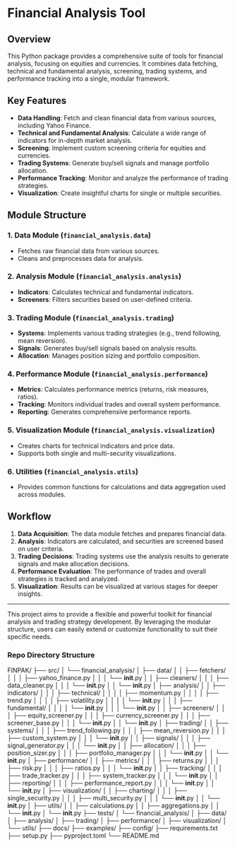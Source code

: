 # Financial Analysis Tool

## Overview

This Python package provides a comprehensive suite of tools for financial analysis, focusing on equities and currencies. It combines data fetching, technical and fundamental analysis, screening, trading systems, and performance tracking into a single, modular framework.

## Key Features

- **Data Handling**: Fetch and clean financial data from various sources, including Yahoo Finance.
- **Technical and Fundamental Analysis**: Calculate a wide range of indicators for in-depth market analysis.
- **Screening**: Implement custom screening criteria for equities and currencies.
- **Trading Systems**: Generate buy/sell signals and manage portfolio allocation.
- **Performance Tracking**: Monitor and analyze the performance of trading strategies.
- **Visualization**: Create insightful charts for single or multiple securities.

## Module Structure

### 1. Data Module (`financial_analysis.data`)
- Fetches raw financial data from various sources.
- Cleans and preprocesses data for analysis.

### 2. Analysis Module (`financial_analysis.analysis`)
- **Indicators**: Calculates technical and fundamental indicators.
- **Screeners**: Filters securities based on user-defined criteria.

### 3. Trading Module (`financial_analysis.trading`)
- **Systems**: Implements various trading strategies (e.g., trend following, mean reversion).
- **Signals**: Generates buy/sell signals based on analysis results.
- **Allocation**: Manages position sizing and portfolio composition.

### 4. Performance Module (`financial_analysis.performance`)
- **Metrics**: Calculates performance metrics (returns, risk measures, ratios).
- **Tracking**: Monitors individual trades and overall system performance.
- **Reporting**: Generates comprehensive performance reports.

### 5. Visualization Module (`financial_analysis.visualization`)
- Creates charts for technical indicators and price data.
- Supports both single and multi-security visualizations.

### 6. Utilities (`financial_analysis.utils`)
- Provides common functions for calculations and data aggregation used across modules.

## Workflow

1. **Data Acquisition**: The data module fetches and prepares financial data.
2. **Analysis**: Indicators are calculated, and securities are screened based on user criteria.
3. **Trading Decisions**: Trading systems use the analysis results to generate signals and make allocation decisions.
4. **Performance Evaluation**: The performance of trades and overall strategies is tracked and analyzed.
5. **Visualization**: Results can be visualized at various stages for deeper insights.

---

This project aims to provide a flexible and powerful toolkit for financial analysis and trading strategy development. By leveraging the modular structure, users can easily extend or customize functionality to suit their specific needs.


### Repo Directory Structure
FINPAK/
├── src/
│   └── financial_analysis/
│       ├── data/
│       │   ├── fetchers/
│       │   │   ├── yahoo_finance.py
│       │   │   └── __init__.py
│       │   ├── cleaners/
│       │   │   ├── data_cleaner.py
│       │   │   └── __init__.py
│       │   └── __init__.py
│       ├── analysis/
│       │   ├── indicators/
│       │   │   ├── technical/
│       │   │   │   ├── momentum.py
│       │   │   │   ├── trend.py
│       │   │   │   ├── volatility.py
│       │   │   │   └── __init__.py
│       │   │   ├── fundamental/
│       │   │   │   └── __init__.py
│       │   │   └── __init__.py
│       │   ├── screeners/
│       │   │   ├── equity_screener.py
│       │   │   ├── currency_screener.py
│       │   │   ├── screener_base.py
│       │   │   └── __init__.py
│       │   └── __init__.py
│       ├── trading/
│       │   ├── systems/
│       │   │   ├── trend_following.py
│       │   │   ├── mean_reversion.py
│       │   │   ├── custom_system.py
│       │   │   └── __init__.py
│       │   ├── signals/
│       │   │   ├── signal_generator.py
│       │   │   └── __init__.py
│       │   ├── allocation/
│       │   │   ├── position_sizer.py
│       │   │   ├── portfolio_manager.py
│       │   │   └── __init__.py
│       │   └── __init__.py
│       ├── performance/
│       │   ├── metrics/
│       │   │   ├── returns.py
│       │   │   ├── risk.py
│       │   │   ├── ratios.py
│       │   │   └── __init__.py
│       │   ├── tracking/
│       │   │   ├── trade_tracker.py
│       │   │   ├── system_tracker.py
│       │   │   └── __init__.py
│       │   ├── reporting/
│       │   │   ├── performance_report.py
│       │   │   └── __init__.py
│       │   └── __init__.py
│       ├── visualization/
│       │   ├── charting/
│       │   │   ├── single_security.py
│       │   │   ├── multi_security.py
│       │   │   └── __init__.py
│       │   └── __init__.py
│       ├── utils/
│       │   ├── calculations.py
│       │   ├── aggregations.py
│       │   └── __init__.py
│       └── __init__.py
├── tests/
│   └── financial_analysis/
│       ├── data/
│       ├── analysis/
│       ├── trading/
│       ├── performance/
│       ├── visualization/
│       └── utils/
├── docs/
├── examples/
├── config/
├── requirements.txt
├── setup.py
├── pyproject.toml
└── README.md
